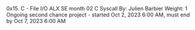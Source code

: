 0x15. C - File I/O
ALX SE month 02
C
Syscall
 By: Julien Barbier
 Weight: 1
 Ongoing second chance project - started Oct 2, 2023 6:00 AM, must end by Oct 7, 2023 6:00 AM